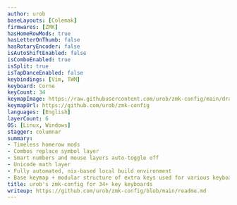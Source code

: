```yaml
---
author: urob
baseLayouts: [Colemak]
firmwares: [ZMK]
hasHomeRowMods: true
hasLetterOnThumb: false
hasRotaryEncoder: false
isAutoShiftEnabled: false
isComboEnabled: true
isSplit: true
isTapDanceEnabled: false
keybindings: [Vim, TWM]
keyboard: Corne
keyCount: 34
keymapImage: https://raw.githubusercontent.com/urob/zmk-config/main/draw/keymap.png
keymapUrl: https://github.com/urob/zmk-config
languages: [English]
layerCount: 6
OS: [Linux, Windows]
stagger: columnar
summary:
- Timeless homerow mods
- Combos replace symbol layer
- Smart numbers and mouse layers auto-toggle off
- Unicode math layer
- Fully automated, nix-based local build environment
- Base keymap + modular structure of extra keys used for various keyboards
title: urob's zmk-config for 34+ key keyboards
writeup: https://github.com/urob/zmk-config/blob/main/readme.md
---
```

